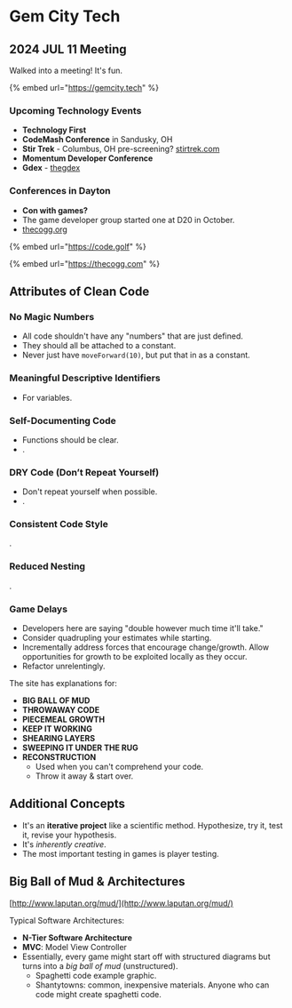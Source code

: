 # Gem City Tech

## 2024 JUL 11 Meeting

Walked into a meeting! It's fun.&#x20;

{% embed url="https://gemcity.tech" %}

### Upcoming Technology Events

- **Technology First**
- **CodeMash Conference** in Sandusky, OH
- **Stir Trek** - Columbus, OH pre-screening? [stirtrek.com](https://stirtrek.com)
- **Momentum Developer Conference**
- **Gdex** - [thegdex](https://thegdex.com)

### Conferences in Dayton

- **Con with games?**
- The game developer group started one at D20 in October.
- [thecogg.org](https://thecogg.org)

{% embed url="https://code.golf" %}

{% embed url="https://thecogg.com" %}

## Attributes of Clean Code

### No Magic Numbers

- All code shouldn't have any "numbers" that are just defined.&#x20;
- They should all be attached to a constant.
- Never just have `moveForward(10)`, but put that in as a constant.

### Meaningful Descriptive Identifiers

- For variables.

### Self-Documenting Code

- Functions should be clear.
- .

### DRY Code (Don’t Repeat Yourself)

- Don't repeat yourself when possible.
- .

### Consistent Code Style

.

### Reduced Nesting

.

### Game Delays

- Developers here are saying "double however much time it'll take."
- Consider quadrupling your estimates while starting.
- Incrementally address forces that encourage change/growth. Allow opportunities for growth to be exploited locally as they occur.
- Refactor unrelentingly.

The site has explanations for:
- **BIG BALL OF MUD**
- **THROWAWAY CODE**
- **PIECEMEAL GROWTH**
- **KEEP IT WORKING**
- **SHEARING LAYERS**
- **SWEEPING IT UNDER THE RUG**
- **RECONSTRUCTION**
  - Used when you can't comprehend your code.
  - Throw it away & start over.


## Additional Concepts
- It's an **iterative project** like a scientific method. Hypothesize, try it, test it, revise your hypothesis.
- It's *inherently creative*.
- The most important testing in games is player testing.

## Big Ball of Mud & Architectures
[http://www.laputan.org/mud/](http://www.laputan.org/mud/)

Typical Software Architectures:
- **N-Tier Software Architecture**
- **MVC**: Model View Controller
- Essentially, every game might start off with structured diagrams but turns into a *big ball of mud* (unstructured).
  - Spaghetti code example graphic.
  - Shantytowns: common, inexpensive materials. Anyone who can code might create spaghetti code.

